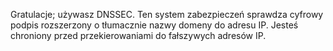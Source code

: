 Gratulacje; używasz DNSSEC. Ten system zabezpieczeń sprawdza cyfrowy podpis 
rozszerzony o tłumacznie nazwy domeny do adresu IP. Jesteś chroniony przed 
przekierowaniami do fałszywych adresów IP.
